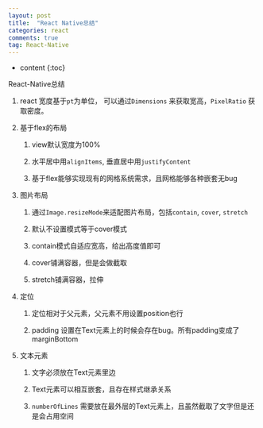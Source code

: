```yaml
---
layout: post
title:  "React Native总结"
categories: react
comments: true
tag: React-Native
---
```


* content
{:toc}

React-Native总结






<ol style="list-style:decimal;">
<li><p>react 宽度基于<code>pt</code>为单位， 可以通过<code>Dimensions</code> 来获取宽高，<code>PixelRatio</code> 获取密度。</p></li>
<li>
<p>基于flex的布局</p>
<ol>
<li><p>view默认宽度为100%</p></li>
<li><p>水平居中用<code>alignItems</code>, 垂直居中用<code>justifyContent</code></p></li>
<li><p>基于flex能够实现现有的网格系统需求，且网格能够各种嵌套无bug</p></li>
</ol>
</li>
<li>
<p>图片布局</p>
<ol>
<li><p>通过<code>Image.resizeMode</code>来适配图片布局，包括<code>contain</code>, <code>cover</code>, <code>stretch</code></p></li>
<li><p>默认不设置模式等于cover模式</p></li>
<li><p>contain模式自适应宽高，给出高度值即可</p></li>
<li><p>cover铺满容器，但是会做截取</p></li>
<li><p>stretch铺满容器，拉伸</p></li>
</ol>
</li>
<li>
<p>定位</p>
<ol>
<li><p>定位相对于父元素，父元素不用设置position也行</p></li>
<li><p>padding 设置在Text元素上的时候会存在bug。所有padding变成了marginBottom</p></li>
</ol>
</li>
<li>
<p>文本元素</p>
<ol>
<li><p>文字必须放在Text元素里边</p></li>
<li><p>Text元素可以相互嵌套，且存在样式继承关系</p></li>
<li><p><code>numberOfLines</code> 需要放在最外层的Text元素上，且虽然截取了文字但是还是会占用空间</p></li>
</ol>
</li>
</ol>
